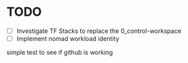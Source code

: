 # TODO

- [ ] Investigate TF Stacks to replace the 0_control-workspace
- [ ] Implement nomad workload identity

simple test to see if github is working